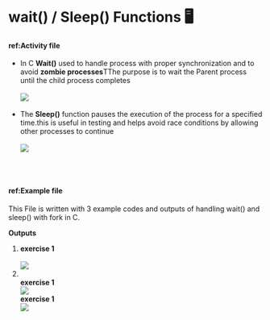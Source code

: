 # wait() / Sleep() Functions 🖥️

<!DOCTYPE html>
<html>
  <body>
    <h4>ref:Activity file</h4>
    <ul>
      <li>In C <b>Wait()</b> used to handle process with proper synchronization and to avoid <b>zombie processes</b>TThe purpose is to wait the Parent process until  the child process completes</li>
      <br>
      <img src="https://github.com/user-attachments/assets/7c33460e-5341-4341-a5f2-2303f0410537"><br>
      <br>
      <li>The <b>Sleep()</b> function pauses the execution of the process for a specified time.this is useful in testing and helps avoid race conditions by allowing other processes to continue</li>
      <br>

<img src="https://github.com/user-attachments/assets/43b23093-cd23-43f6-a513-4afc93d15120">
    </ul>

<br><br>
<h4>ref:Example file</h4>
<p>This File is written with 3 example codes and outputs of handling wait() and sleep() with fork in C.</p>
<b>Outputs</b>
<ol>
  <li><b> exercise 1</b></li><br>
  <img src="https://github.com/user-attachments/assets/248ef403-4931-468d-921a-23352584542c"><br>
  <li></li><b> exercise 1</b></li><br>
   <img src="https://github.com/user-attachments/assets/76fff7d2-351a-4aef-a57c-b8b3265d85bf"><br>
  <b> exercise 1</b></li><br>
   <img src="https://github.com/user-attachments/assets/af84dd77-2680-4f4a-82fd-79b70fdde658"><br>
</ol>
   

  </body>
</html>



